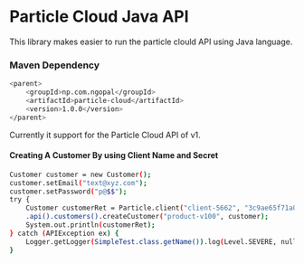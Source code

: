 # Particle Cloud Java API

This library makes easier to run the particle clould API using Java language. 

### Maven Dependency
```sh
<parent>
    <groupId>np.com.ngopal</groupId>
    <artifactId>particle-cloud</artifactId>
    <version>1.0.0</version>
</parent>
```
Currently it support for the Particle Cloud API of v1. 



#### Creating A Customer By using Client Name and Secret 
```sh
Customer customer = new Customer();
customer.setEmail("text@xyz.com");
customer.setPassword("p@$$");
try {
    Customer customerRet = Particle.client("client-5662", "3c9ae65f71a011505dd9d746e5b9a725d34b717b")
    .api().customers().createCustomer("product-v100", customer);
    System.out.println(customerRet);
} catch (APIException ex) {
    Logger.getLogger(SimpleTest.class.getName()).log(Level.SEVERE, null, ex);
}
```

